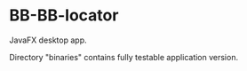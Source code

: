 # BB-BB-locator

JavaFX desktop app.

Directory "binaries" contains fully testable application version.